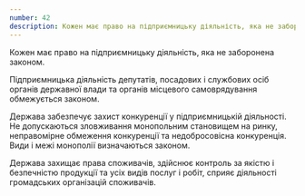 ```yaml
---
number: 42
description: Кожен має право на підприємницьку діяльність, яка не заборонена законом. Підприємницька діяльність депутатів, посадових і службових осіб органів державної влади та органів місцевого самоврядування обмежується законом...
---
```


Кожен має право на підприємницьку діяльність, яка не заборонена законом.

Підприємницька діяльність депутатів, посадових і службових осіб органів державної влади та органів місцевого
самоврядування обмежується законом.

Держава забезпечує захист конкуренції у підприємницькій діяльності. Не допускаються зловживання монопольним становищем
на ринку, неправомірне обмеження конкуренції та недобросовісна конкуренція. Види і межі монополії визначаються законом.

Держава захищає права споживачів, здійснює контроль за якістю і безпечністю продукції та усіх видів послуг і робіт,
сприяє діяльності громадських організацій споживачів.
